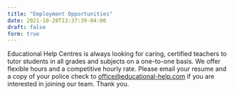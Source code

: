 ```yaml
---
title: "Employment Opportunities"
date: 2021-10-28T13:37:39-04:00
draft: false
form: true
---
```


Educational Help Centres is always looking for caring, certified teachers to tutor students in all grades and subjects on a one-to-one basis. We offer flexible hours and a competitive hourly rate. Please email your resume and a copy of your police check to office@educational-help.com if you are interested in joining our team. Thank you.